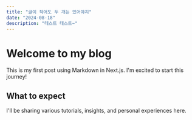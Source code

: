 ```yaml
---
title: "글이 적어도 두 개는 있어야지"
date: "2024-08-18"
description: "테스트 테스트~"
---
```


# Welcome to my blog

This is my first post using Markdown in Next.js. I'm excited to start this journey!

## What to expect

I'll be sharing various tutorials, insights, and personal experiences here.
